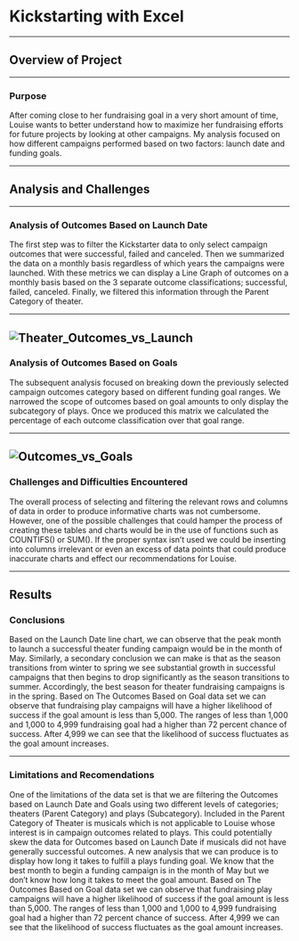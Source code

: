 # Kickstarting with Excel
---
## Overview of Project
---
### Purpose
After coming close to her fundraising goal in a very short amount of time, Louise wants to better understand how to maximize her fundraising efforts for future projects by looking at other campaigns. My analysis focused on how different campaigns performed based on two factors: launch date and funding goals.

---
## Analysis and Challenges
---
### Analysis of Outcomes Based on Launch Date
The first step was to filter the Kickstarter data to only select campaign outcomes that were successful, failed and canceled. Then we summarized the data on a monthly basis regardless of which years the campaigns were launched. With these metrics we can display a Line Graph of outcomes on a monthly basis based on the 3 separate outcome classifications; successful, failed, canceled. Finally, we filtered this information through the Parent Category of theater.

---
![Theater_Outcomes_vs_Launch](https://user-images.githubusercontent.com/99817571/155741310-e89521f7-d7c3-4052-94e0-52f6d6824522.png)
---
### Analysis of Outcomes Based on Goals 
The subsequent analysis focused on breaking down the previously selected campaign outcomes category based on different funding goal ranges. We narrowed the scope of outcomes based on goal amounts to only display the subcategory of plays. Once we produced this matrix we calculated the percentage of each outcome classification over that goal range.

---
![Outcomes_vs_Goals](https://user-images.githubusercontent.com/99817571/155741446-f60e2292-cb3f-48e6-b788-fe8175d1ead2.png)
---
### Challenges and Difficulties Encountered
The overall process of selecting and filtering the relevant rows and columns of data in order to produce informative charts was not cumbersome. However, one of the possible challenges that could hamper the process of creating these tables and charts would be in the use of functions such as COUNTIFS() or SUM(). If the proper syntax isn’t used we could be inserting into columns irrelevant or even an excess of data points that could produce inaccurate charts and effect our recommendations for Louise.

---
## Results
### Conclusions
Based on the Launch Date line chart, we can observe that the peak month to launch a successful theater funding campaign would be in the month of May. Similarly, a secondary conclusion we can make is that as the season transitions from winter to spring we see substantial growth in successful campaigns that then begins to drop significantly as the season transitions to summer. Accordingly, the best season for theater fundraising campaigns is in the spring.
Based on The Outcomes Based on Goal data set we can observe that fundraising play campaigns will have a higher likelihood of success if the goal amount is less than 5,000. The ranges of less than 1,000 and 1,000 to 4,999 fundraising goal had a higher than 72 percent chance of success. After 4,999 we can see that the likelihood of success fluctuates as the goal amount increases.

---
### Limitations and Recomendations
One of the limitations of the data set is that we are filtering the Outcomes based on Launch Date and Goals using two different levels of categories; theaters (Parent Category) and plays (Subcategory). Included in the Parent Category of Theater is musicals which is not applicable to Louise whose interest is in campaign outcomes related to plays. This could potentially skew the data for Outcomes based on Launch Date if musicals did not have generally successful outcomes.
A new analysis that we can produce is to display how long it takes to fulfill a plays funding goal. We know that the best month to begin a funding campaign is in the month of May but we don’t know how long it takes to meet the goal amount.
Based on The Outcomes Based on Goal data set we can observe that fundraising play campaigns will have a higher likelihood of success if the goal amount is less than 5,000. The ranges of less than 1,000 and 1,000 to 4,999 fundraising goal had a higher than 72 percent chance of success. After 4,999 we can see that the likelihood of success fluctuates as the goal amount increases.
